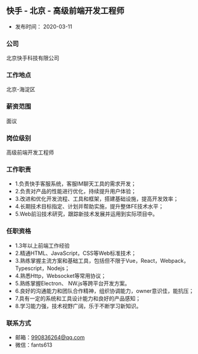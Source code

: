 ## 快手 - 北京 - 高级前端开发工程师 
- 发布时间： 2020-03-11

### 公司
北京快手科技有限公司

### 工作地点
北京-海淀区

### 薪资范围
面议


### 岗位级别
高级前端开发工程师

### 工作职责
- 1.负责快手客服系统，客服IM聊天工具的需求开发；
- 2.负责对产品的性能进行优化，持续提升用户体验；
- 3.改进和优化开发流程、工具和框架，搭建基础设施，提高开发效率；
- 4.长期技术目标指定、计划并帮助实施，提升整体FE技术水平；
- 5.Web前沿技术研究，跟踪新技术发展并运用到实际项目中。

### 任职资格
- 1.3年以上前端工作经验
- 2.精通HTML、JavaScript，CSS等Web标准技术；
- 3.熟练掌握主流方案和基础工具，包括但不限于Vue，React，Webpack，Typescript，Nodejs；
- 4.熟悉Http，Websocket等常用协议；
- 5.熟练掌握Electron、 NW.js等跨平台开发方案。
- 6.良好的沟通能力和团队合作精神，组织协调能力，owner意识佳，能抗压；
- 7.具有一定的系统和工具设计能力和良好的产品感知；
- 8.学习能力强，技术视野广阔，乐于不断学习新知识。

### 联系方式
- 邮箱：990836264@qq.com
- 微信：fants613
